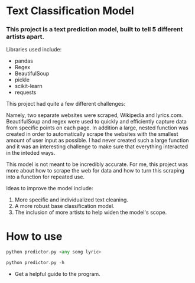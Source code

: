 # Text Classification Model

### This project is a text prediction model, built to tell 5 different artists apart.

Libraries used include:

* pandas
* Regex
* BeautifulSoup
* pickle
* scikit-learn
* requests

This project had quite a few different challenges: 

Namely, two separate websites were scraped, Wikipedia and lyrics.com. BeautifulSoup and regex were used to quickly and efficiently capture data from specific points on each page. In addition a large, nested function was created in order to automatically scrape the websites with the smallest amount of user input as possible. I had never created such a large function and it was an interesting challenge to make sure that everything interacted in the inteded ways.

This model is not meant to be incredibly accurate. For me, this project was more about how to scrape the web for data and how to turn this scraping into a function for repeated use. 

Ideas to improve the model include:
1. More specific and individualized text cleaning.
2. A more robust base classification model.
3. The inclusion of more artists to help widen the model's scope.

# How to use

```python 
python predictor.py <any song lyric>
```

```python 
python predictor.py -h
```
- Get a helpful guide to the program.
